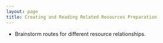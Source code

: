 ```yaml
---
layout: page
title: Creating and Reading Related Resources Preparation
---
```


* Brainstorm routes for different resource relationships.